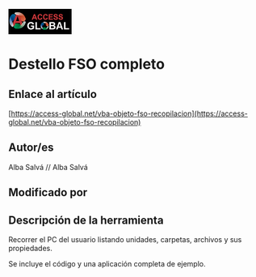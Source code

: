 ﻿![Access-global](/blob/main/Images/Logo1.png)
# Destello FSO completo
## Enlace al artículo
[https://access-global.net/vba-objeto-fso-recopilacion](https://access-global.net/vba-objeto-fso-recopilacion)
## Autor/es
Alba Salvá // Alba Salvá
## Modificado por

## Descripción de la herramienta
Recorrer el PC del usuario listando unidades, carpetas, archivos y sus propiedades.

Se incluye el código y una aplicación completa de ejemplo.


